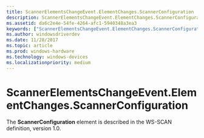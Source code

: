 ```yaml
---
title: ScannerElementsChangeEvent.ElementChanges.ScannerConfiguration
description: ScannerElementsChangeEvent.ElementChanges.ScannerConfiguration
ms.assetid: da6c2e4e-54fe-4264-afc1-5940348a3ea3
keywords: ["ScannerElementsChangeEvent.ElementChanges.ScannerConfiguration"]
ms.author: windowsdriverdev
ms.date: 11/28/2017
ms.topic: article
ms.prod: windows-hardware
ms.technology: windows-devices
ms.localizationpriority: medium
---
```


# ScannerElementsChangeEvent.ElementChanges.ScannerConfiguration


The **ScannerConfiguration** element is described in the WS-SCAN definition, version 1.0.

 

 





